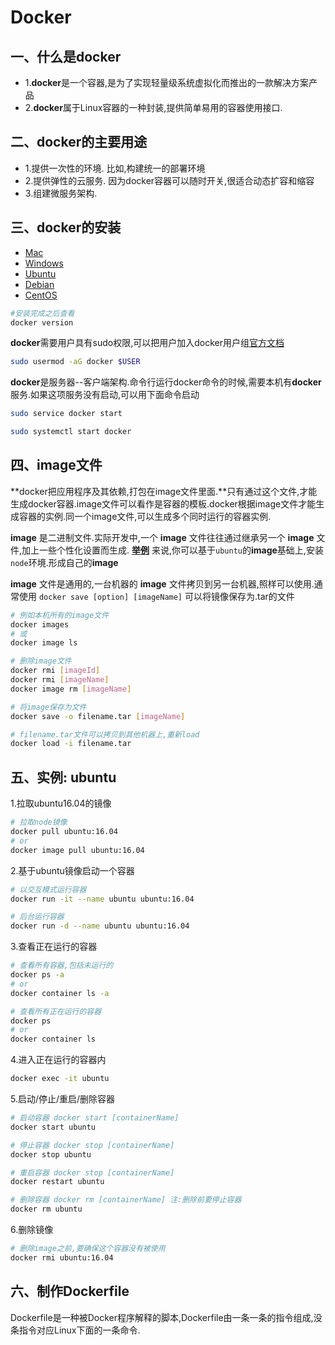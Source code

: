 # Docker

## 一、什么是docker
- 1.**docker**是一个容器,是为了实现轻量级系统虚拟化而推出的一款解决方案产品
- 2.**docker**属于Linux容器的一种封装,提供简单易用的容器使用接口.


## 二、docker的主要用途
- 1.提供一次性的环境. 比如,构建统一的部署环境
- 2.提供弹性的云服务. 因为docker容器可以随时开关,很适合动态扩容和缩容
- 3.组建微服务架构.


## 三、docker的安装
- [Mac](https://docs.docker.com/docker-for-mac/install/)
- [Windows](https://docs.docker.com/docker-for-windows/install/)
- [Ubuntu](https://docs.docker.com/install/linux/docker-ce/ubuntu/)
- [Debian](https://docs.docker.com/install/linux/docker-ce/debian/)
- [CentOS](https://docs.docker.com/install/linux/docker-ce/centos/)

```bash
#安装完成之后查看
docker version
```

**docker**需要用户具有sudo权限,可以把用户加入docker用户组[官方文档](https://docs.docker.com/install/linux/linux-postinstall/#manage-docker-as-a-non-root-user)


```bash
sudo usermod -aG docker $USER
```


**docker**是服务器--客户端架构.命令行运行docker命令的时候,需要本机有**docker**服务.如果这项服务没有启动,可以用下面命令启动


```bash
sudo service docker start

sudo systemctl start docker
```


## 四、image文件
**docker把应用程序及其依赖,打包在image文件里面.**只有通过这个文件,才能生成docker容器.image文件可以看作是容器的模板.docker根据image文件才能生成容器的实例.同一个image文件,可以生成多个同时运行的容器实例.

**image** 是二进制文件.实际开发中,一个 **image** 文件往往通过继承另一个 **image** 文件,加上一些个性化设置而生成.  [**举例**](https://www.zlzsingle.com/2019/05/09/%E5%88%B6%E4%BD%9Cdocker%E9%95%9C%E5%83%8F-node/) 来说,你可以基于```ubuntu```的**image**基础上,安装```node```环境.形成自己的**image**

**image** 文件是通用的,一台机器的 **image** 文件拷贝到另一台机器,照样可以使用.通常使用 ``` docker save [option] [imageName] ``` 可以将镜像保存为.tar的文件

```bash
# 例如本机所有的image文件
docker images 
# 或
docker image ls 

# 删除image文件
docker rmi [imageId]
docker rmi [imageName]
docker image rm [imageName]

# 将image保存为文件
docker save -o filename.tar [imageName]

# filename.tar文件可以拷贝到其他机器上,重新load
docker load -i filename.tar 
```


## 五、实例: ubuntu

1.拉取ubuntu16.04的镜像

```bash
# 拉取node镜像
docker pull ubuntu:16.04
# or 
docker image pull ubuntu:16.04
```


2.基于ubuntu镜像启动一个容器

```bash
# 以交互模式运行容器
docker run -it --name ubuntu ubuntu:16.04

# 后台运行容器
docker run -d --name ubuntu ubuntu:16.04 
```


3.查看正在运行的容器

```bash
# 查看所有容器,包括未运行的
docker ps -a 
# or 
docker container ls -a

# 查看所有正在运行的容器
docker ps 
# or
docker container ls 
```


4.进入正在运行的容器内

```bash
docker exec -it ubuntu
```

5.启动/停止/重启/删除容器

```bash
# 启动容器 docker start [containerName]
docker start ubuntu

# 停止容器 docker stop [containerName]
docker stop ubuntu

# 重启容器 docker stop [containerName]
docker restart ubuntu 

# 删除容器 docker rm [containerName] 注:删除前要停止容器
docker rm ubuntu
```


6.删除镜像

```bash
# 删除image之前,要确保这个容器没有被使用
docker rmi ubuntu:16.04
```


## 六、制作Dockerfile

Dockerfile是一种被Docker程序解释的脚本,Dockerfile由一条一条的指令组成,没条指令对应Linux下面的一条命令.



